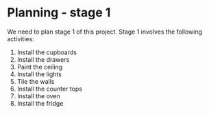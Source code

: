 # Planning - stage 1

We need to plan stage 1 of this project. Stage 1 involves the following activities:

1. Install the cupboards
1. Install the drawers
1. Paint the ceiling
1. Install the lights
1. Tile the walls
1. Install the counter tops
1. Install the oven
1. Install the fridge

